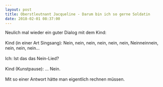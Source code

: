 ```yaml
---
layout: post
title: Oberstleutnant Jacqueline - Darum bin ich so gerne Soldatin
date: 2018-02-01 08:37:00
---
```


Neulich mal wieder ein guter Dialog mit dem Kind:<br><br>
Kind (in einer Art Singsang): Nein, nein, nein, nein, nein, nein, Neinneinnein, nein, nein, nein...
<br><br>
Ich: Ist das das Nein-Lied?
<br><br>
Kind (Kunstpause): ... Nein.
<br><br> 
Mit so einer Antwort hätte man eigentlich rechnen müssen.<br>

